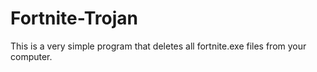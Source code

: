 # Fortnite-Trojan
This is a very simple program that deletes all fortnite.exe files from your computer.
